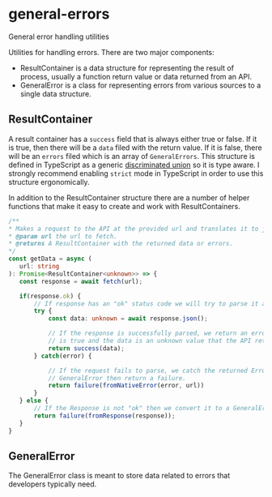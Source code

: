 # general-errors
General error handling utilities

 Utilities for handling errors. There are two major components:

 - ResultContainer is a data structure for representing the result of process, usually a function return value or data returned from an API.
 - GeneralError is a class for representing errors from various sources to a single data structure.


 ## ResultContainer

 A result container has a `success` field that is always either true or false. If it is true, then there will be a `data` filed with the return value. If it is false, there will be an `errors` filed which is an array of `GeneralErrors`. This structure is defined in TypeScript as a generic [discriminated union](https://www.typescriptlang.org/docs/handbook/unions-and-intersections.html#discriminating-unions) so it is type aware. I strongly recommend enabling `strict` mode in TypeScript in order to use this structure ergonomically.

 In addition to the ResultContainer structure there are a number of helper functions that make it easy to create and work with ResultContainers.


 ```typescript
/**
 * Makes a request to the API at the provided url and translates it to js data.
 * @param url the url to fetch.
 * @returns A ResultContainer with the returned data or errors.
 */
const getData = async (
    url: string
): Promise<ResultContainer<unknown>> => {
    const response = await fetch(url);

    if(response.ok) {
        // If response has an "ok" status code we will try to parse it as JSON.
        try {
            const data: unknown = await response.json();

            // If the response is successfully parsed, we return an error result who's `success` field 
            // is true and the data is an unknown value that the API returned.
            return success(data);
        } catch(error) {

            // If the request fails to parse, we catch the returned Error and convert it to a 
            // GeneralError then return a failure.
            return failure(fromNativeError(error, url))
        }
    } else {
        // If the Response is not "ok" then we convert it to a GeneralError and return the failure.
        return failure(fromResponse(response));
    }
}
```

 ## GeneralError

 The GeneralError class is meant to store data related to errors that developers typically need. 